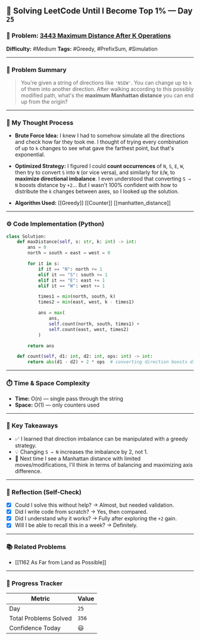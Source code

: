 ## 🧠 Solving LeetCode Until I Become Top 1% — Day `25`

### 🔹 Problem: [3443 Maximum Distance After K Operations](https://leetcode.com/problems/maximum-distance-after-k-operations/)

**Difficulty:** #Medium
**Tags:** #Greedy, #PrefixSum, #Simulation

---

### 📝 Problem Summary

> You're given a string of directions like `'NSEW'`. You can change up to `k` of them into another direction. After walking according to this possibly modified path, what's the **maximum Manhattan distance** you can end up from the origin?

---

### 🧠 My Thought Process

- **Brute Force Idea:**
  I knew I had to somehow simulate all the directions and check how far they took me. I thought of trying every combination of up to `k` changes to see what gave the farthest point, but that's exponential.

- **Optimized Strategy:**
  I figured I could **count occurrences** of `N`, `S`, `E`, `W`, then try to convert `S` into `N` (or vice versa), and similarly for `E`/`W`, to **maximize directional imbalance**. I even understood that converting `S → N` boosts distance by `+2`...
  But I wasn't 100% confident with how to distribute the `k` changes between axes, so I looked up the solution.

- **Algorithm Used:**
  [[Greedy]] [[Counter]] [[manhatten_distance]]

---

### ⚙️ Code Implementation (Python)

```python
class Solution:
    def maxDistance(self, s: str, k: int) -> int:
        ans = 0
        north = south = east = west = 0

        for it in s:
            if it == "N": north += 1
            elif it == "S": south += 1
            elif it == "E": east += 1
            elif it == "W": west += 1

            times1 = min(north, south, k)
            times2 = min(east, west, k - times1)

            ans = max(
                ans,
                self.count(north, south, times1) +
                self.count(east, west, times2)
            )

        return ans

    def count(self, d1: int, d2: int, ops: int) -> int:
        return abs(d1 - d2) + 2 * ops  # converting direction boosts distance by 2
```

---

### ⏱️ Time & Space Complexity

- **Time:** O(n) — single pass through the string
- **Space:** O(1) — only counters used

---

### 🧩 Key Takeaways

- ✅ I learned that direction imbalance can be manipulated with a greedy strategy.
- 💡 Changing `S → N` increases the imbalance by 2, not 1.
- 💭 Next time I see a Manhattan distance with limited moves/modifications, I'll think in terms of balancing and maximizing axis difference.

---

### 🔁 Reflection (Self-Check)

- [x] Could I solve this without help? → Almost, but needed validation.
- [x] Did I write code from scratch? → Yes, then compared.
- [x] Did I understand why it works? → Fully after exploring the `+2` gain.
- [x] Will I be able to recall this in a week? → Definitely.

---

### 📚 Related Problems

- [[1162 As Far from Land as Possible]]

---

### 🚀 Progress Tracker

| Metric                | Value |
| --------------------- | ----- |
| Day                   | `25`  |
| Total Problems Solved | `356` |
| Confidence Today      | 😃    |
